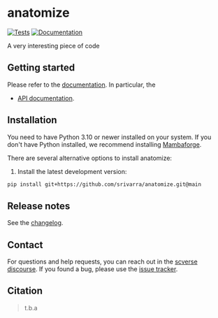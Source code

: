 # anatomize

[![Tests][badge-tests]][link-tests]
[![Documentation][badge-docs]][link-docs]

[badge-tests]: https://img.shields.io/github/actions/workflow/status/srivarra/anatomize/test.yaml?branch=main
[link-tests]: https://github.com/srivarra/anatomize/actions/workflows/test.yml
[badge-docs]: https://img.shields.io/readthedocs/anatomize

A very interesting piece of code

## Getting started

Please refer to the [documentation][link-docs]. In particular, the

-   [API documentation][link-api].

## Installation

You need to have Python 3.10 or newer installed on your system. If you don't have
Python installed, we recommend installing [Mambaforge](https://github.com/conda-forge/miniforge#mambaforge).

There are several alternative options to install anatomize:

<!--
1) Install the latest release of `anatomize` from [PyPI][link-pypi]:

```bash
pip install anatomize
```
-->

1. Install the latest development version:

```bash
pip install git+https://github.com/srivarra/anatomize.git@main
```

## Release notes

See the [changelog][changelog].

## Contact

For questions and help requests, you can reach out in the [scverse discourse][scverse-discourse].
If you found a bug, please use the [issue tracker][issue-tracker].

## Citation

> t.b.a

[scverse-discourse]: https://discourse.scverse.org/
[issue-tracker]: https://github.com/srivarra/anatomize/issues
[changelog]: https://anatomize.readthedocs.io/latest/changelog.html
[link-docs]: https://anatomize.readthedocs.io
[link-api]: https://anatomize.readthedocs.io/latest/api.html
[link-pypi]: https://pypi.org/project/anatomize
